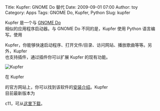 Title: Kupfer: GNOME Do 替代
Date: 2009-09-01 07:00
Author: toy
Category: Apps
Tags: GNOME Do, Kupfer, Python
Slug: kupfer

Kupfer 是一个与 [GNOME Do](http://linuxtoy.org/archives/gnome-do.html)  
相似的应用程序启动器。与 GNOME Do 不同的是，Kupfer 使用 Python
语言编写。使用  

Kupfer，你能够快速启动程序、打开文件/目录、访问网站、播放歌曲等等。另外，Kupfer  
也支持插件，通过插件你可以扩展 Kupfer 的现有功能。

![Kupfer](http://i.linuxtoy.org/images/2009/09/kupfer.png)

在 Kupfer  

的官方网站上，你可以找到该软件的[安装介绍](http://kaizer.se/wiki/kupfer/)。Kupfer  
目前最新版本为  

c11，可从[这里下载](http://kaizer.se/publicfiles/kupfer/kupfer-c11.tar.gz)。
